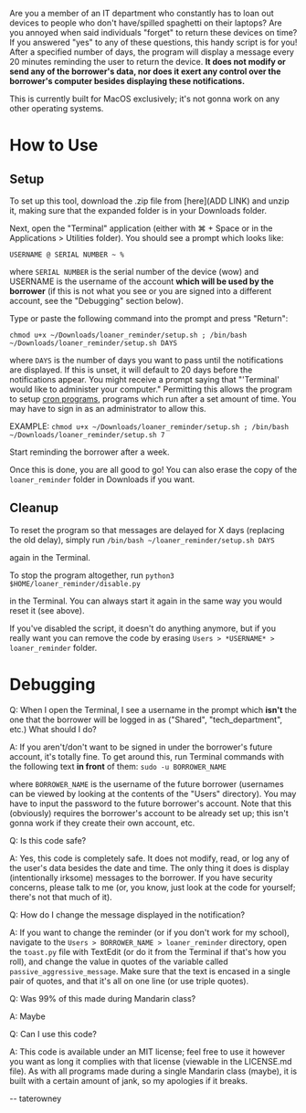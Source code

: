 Are you a member of an IT department who constantly has to loan out devices to people who don't have/spilled spaghetti on their laptops? Are you annoyed when said individuals "forget" to return these devices on time? If you answered "yes" to any of these questions, this handy script is for you! After a specified number of days, the program will display a message every 20 minutes reminding the user to return the device. **It does not modify or send any of the borrower's data, nor does it exert any control over the borrower's computer besides displaying these notifications.**

This is currently built for MacOS exclusively; it's not gonna work on any other operating systems.

# How to Use

## Setup

To set up this tool, download the .zip file from [here](ADD LINK) and unzip it, making sure that the expanded folder is in your Downloads folder.

Next, open the "Terminal" application (either with ⌘ + Space or in the Applications > Utilities folder). You should see a prompt which looks like:

`USERNAME @ SERIAL NUMBER ~ % `

where `SERIAL NUMBER` is the serial number of the device (wow) and USERNAME is the username of the account **which will be used by the borrower** (if this is not what you see or you are signed into a different account, see the "Debugging" section below). 

  Type or paste the following command into the prompt and press "Return":

`chmod u+x ~/Downloads/loaner_reminder/setup.sh ; /bin/bash ~/Downloads/loaner_reminder/setup.sh DAYS`

where `DAYS` is the number of days you want to pass until the notifications are displayed. If this is unset, it will default to 20 days before the notifications appear.
You might receive a prompt saying that "'Terminal' would like to administer your computer." Permitting this allows the program to setup [cron programs](https://en.wikipedia.org/wiki/Cron), programs which run after a set amount of time. You may have to sign in as an administrator to allow this. 

EXAMPLE:
`chmod u+x ~/Downloads/loaner_reminder/setup.sh ; /bin/bash ~/Downloads/loaner_reminder/setup.sh 7`

Start reminding the borrower after a week.

Once this is done, you are all good to go! You can also erase the copy of the `loaner_reminder` folder in Downloads if you want.

## Cleanup

To reset the program so that messages are delayed for X days (replacing the old delay), simply run
`/bin/bash ~/loaner_reminder/setup.sh DAYS`

again in the Terminal.

To stop the program altogether, run
`python3 $HOME/loaner_reminder/disable.py`

in the Terminal. You can always start it again in the same way you would reset it (see above).

  If you've disabled the script, it doesn't do anything anymore, but if you really want you can remove the code by erasing `Users > *USERNAME* > loaner_reminder` folder. 


# Debugging

Q: When I open the Terminal, I see a username in the prompt which **isn't** the one that the borrower will be logged in as ("Shared", "tech_department", etc.) What should I do?

A: If you aren't/don't want to be signed in under the borrower's future account, it's totally fine. To get around this, run Terminal commands with the following text **in front** of them:
`sudo -u BORROWER_NAME `

where `BORROWER_NAME` is the username of the future borrower (usernames can be viewed by looking at the contents of the "Users" directory). You may have to input the password to the future borrower's account.
Note that this (obviously) requires the borrower's account to be already set up; this isn't gonna work if they create their own account, etc.

Q: Is this code safe?

A: Yes, this code is completely safe. It does not modify, read, or log any of the user's data besides the date and time. The only thing it does is display (intentionally irksome) messages to the borrower. If you have security concerns, please talk to me (or, you know, just look at the code for yourself; there's not that much of it). 

Q: How do I change the message displayed in the notification?

A: If you want to change the reminder (or if you don't work for my school), navigate to the `Users > BORROWER_NAME > loaner_reminder` directory, open the `toast.py` file with TextEdit (or do it from the Terminal if that's how you roll), and change the value in quotes of the variable called `passive_aggressive_message`. Make sure that the text is encased in a single pair of quotes, and that it's all on one line (or use triple quotes).

Q: Was 99% of this made during Mandarin class?

A: Maybe

Q: Can I use this code?

A: This code is available under an MIT license; feel free to use it however you want as long it complies with that license (viewable in the LICENSE.md file). As with all programs made during a single Mandarin class (maybe), it is built with a certain amount of jank, so my apologies if it breaks.


-- taterowney
